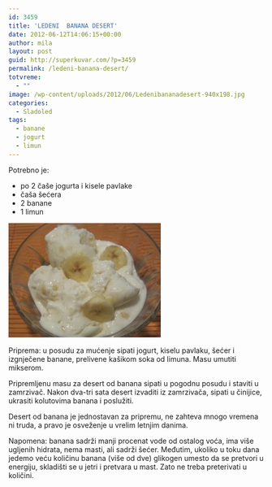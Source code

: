 ```yaml
---
id: 3459
title: 'LEDENI  BANANA DESERT'
date: 2012-06-12T14:06:15+00:00
author: mila
layout: post
guid: http://superkuvar.com/?p=3459
permalink: /ledeni-banana-desert/
totvreme:
  - ""
image: /wp-content/uploads/2012/06/Ledenibananadesert-940x198.jpg
categories:
  - Sladoled
tags:
  - banane
  - jogurt
  - limun
---
```

Potrebno je:

  * po 2 čaše jogurta i kisele pavlake
  * čaša šećera
  * 2 banane
  * 1 limun

<img class="alignnone size-medium wp-image-3460" title="Ledenibananadesert" src="/wp-content/uploads/2012/06/Ledenibananadesert-300x225.jpg" alt="" width="300" height="225" /> 

Priprema: u posudu za mućenje sipati jogurt, kiselu pavlaku, šećer i izgnječene banane, prelivene kašikom soka od limuna. Masu umutiti mikserom.

Pripremljenu masu za desert od banana sipati u pogodnu posudu i staviti u zamrzivač. Nakon dva-tri sata desert izvaditi iz zamrzivača, sipati u činijice, ukrasiti kolutovima banana i poslužiti.

Desert od banana je jednostavan za pripremu, ne zahteva mnogo vremena ni truda, a pravo je osveženje u vrelim letnjim danima.

Napomena: banana sadrži manji procenat vode od ostalog voća, ima više ugljenih hidrata, nema masti, ali sadrži šećer. Međutim, ukoliko u toku dana jedemo veću količinu banana (više od dve) glikogen umesto da se pretvori u energiju, skladišti se u jetri i pretvara u mast. Zato ne treba preterivati u količini.